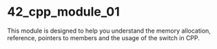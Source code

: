 # 42_cpp_module_01
This module is designed to help you understand the memory allocation, reference, pointers to members and the usage of the switch in CPP. 

